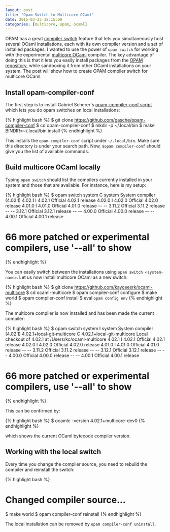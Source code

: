 ```yaml
---
layout: post
title: "Opam Switch to Multicore OCaml"
date: 2015-03-25 18:15:00
categories: [multicore, opam, ocaml]
---
```


OPAM has a great [compiler
switch](https://opam.ocaml.org/doc/Usage.html#opamswitch) feature that lets you
simultaneously host several OCaml installations, each with its own compiler
version and a set of installed packages. I wanted to use the power of `opam
switch` for working with the experimental [multicore
OCaml](https://github.com/kayceesrk/ocaml-multicore) compiler. The key
advantage of doing this is that it lets you easily install packages from the
[OPAM repository](http://opam.ocaml.org/), while sandboxing it from other OCaml
installations on your system. The post will show how to create OPAM compiler
switch for multicore OCaml.

## Install opam-compiler-conf

The first step is to install Gabriel Scherer's [opam-compiler-conf
script](https://github.com/gasche/opam-compiler-conf) which lets you do opam
switches on local installations:

{% highlight bash %}
$ git clone https://github.com/gasche/opam-compiler-conf
$ cd opam-compiler-conf
$ mkdir -p ~/.local/bin
$ make BINDIR=~/.local/bin install
{% endhighlight %}

This installs the `opam-compiler-conf` script under `~/.local/bin`. Make sure
this directory is under your search path. Now, `$opam compiler-conf` should
give you the list of available commands.

## Build multicore OCaml locally

Typing `opam switch` should list the compilers currently installed in your
system and those that are available. For instance, here is my setup:

{% highlight bash %}
$ opam switch
system  C system  System compiler (4.02.1)
4.02.1  I 4.02.1  Official 4.02.1 release
4.02.0  I 4.02.0  Official 4.02.0 release
4.01.0  I 4.01.0  Official 4.01.0 release
--     -- 3.11.2  Official 3.11.2 release
--     -- 3.12.1  Official 3.12.1 release
--     -- 4.00.0  Official 4.00.0 release
--     -- 4.00.1  Official 4.00.1 release
# 66 more patched or experimental compilers, use '--all' to show
{% endhighlight %}

You can easily switch between the installations using `opam switch
<system-name>`. Let us now install multicore OCaml as a new switch:

{% highlight bash %}
$ git clone https://github.com/kayceesrk/ocaml-multicore
$ cd ocaml-multicore
$ opam compiler-conf configure
$ make world
$ opam compiler-conf install
$ eval `opam config env`
{% endhighlight %}

The multicore compiler is now installed and has been made the current compiler:

{% highlight bash %}
$ opam switch
system                      I system                      System compiler (4.02.1)
4.02.1+local-git-multicore  C 4.02.1+local-git-multicore  Local checkout of 4.02.1 at /Users/kc/ocaml-multicore
4.02.1                      I 4.02.1                      Official 4.02.1 release
4.02.0                      I 4.02.0                      Official 4.02.0 release
4.01.0                      I 4.01.0                      Official 4.01.0 release
--                         -- 3.11.2                      Official 3.11.2 release
--                         -- 3.12.1                      Official 3.12.1 release
--                         -- 4.00.0                      Official 4.00.0 release
--                         -- 4.00.1                      Official 4.00.1 release
# 66 more patched or experimental compilers, use '--all' to show
{% endhighlight %}

This can be confirmed by:

{% highlight bash %}
$ ocamlc -version
4.02.1+multicore-dev0
{% endhighlight %}

which shows the current OCaml bytecode compiler version.

## Working with the local switch

Every time you change the compiler source, you need to rebuild the compiler and
reinstall the switch:

{% highlight bash %}
# Changed compiler source...
$ make world
$ opam compiler-conf reinstall
{% endhighlight %}

The local installation can be removed by `opam compiler-conf uninstall`.
